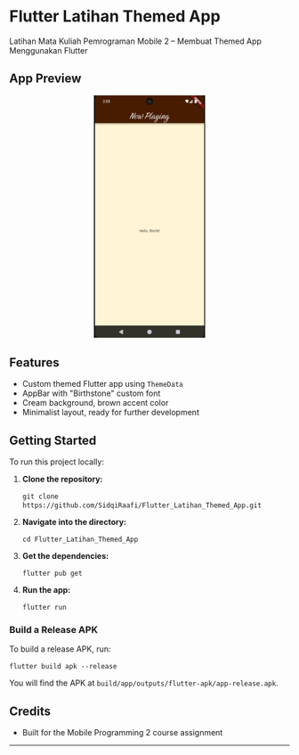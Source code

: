 # Flutter Latihan Themed App

Latihan Mata Kuliah Pemrograman Mobile 2 – Membuat Themed App Menggunakan Flutter

## App Preview

<p align="center">
  <img src="image.jpg" alt="App Preview" width="200"/>
</p>

## Features

- Custom themed Flutter app using `ThemeData`
- AppBar with "Birthstone" custom font
- Cream background, brown accent color
- Minimalist layout, ready for further development

## Getting Started

To run this project locally:

1. **Clone the repository:**
    ```
    git clone https://github.com/SidqiRaafi/Flutter_Latihan_Themed_App.git
    ```

2. **Navigate into the directory:**
    ```
    cd Flutter_Latihan_Themed_App
    ```

3. **Get the dependencies:**
    ```
    flutter pub get
    ```

4. **Run the app:**
    ```
    flutter run
    ```

### Build a Release APK

To build a release APK, run:
```
flutter build apk --release
```
You will find the APK at `build/app/outputs/flutter-apk/app-release.apk`.

## Credits

- Built for the Mobile Programming 2 course assignment

---


